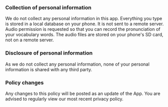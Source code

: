 ### Collection of personal information

We do not collect any personal information in this app. Everything you type is stored in a local database on your phone. It is not sent to a remote server. Audio permission is requested so that you can record the pronunciation of your vocabulary words. The audio files are stored on your phone's SD card, not on a remote server.

### Disclosure of personal information

As we do not collect any personal information, none of your personal information is shared with any third party.

### Policy changes

Any changes to this policy will be posted as an update of the App. You are advised to regularly view our most recent privacy policy.
